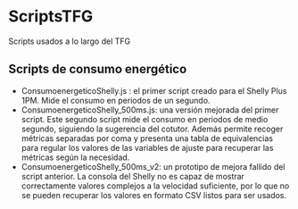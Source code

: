 # ScriptsTFG
Scripts usados a lo largo del TFG

## Scripts de consumo energético
* ConsumoenergeticoShelly.js : el primer script creado para el Shelly Plus 1PM. Mide el consumo en periodos de un segundo.
* ConsumoenergeticoShelly_500ms.js: una versión mejorada del primer script. Este segundo script mide el consumo en periodos de medio segundo, siguiendo la sugerencia del cotutor. Además permite recoger métricas separadas por coma y presenta una tabla de equivalencias para regular los valores de las variables de ajuste para recuperar las métricas según la necesidad.
* ConsumoenergeticoShelly_500ms_v2: un prototipo de mejora fallido del script anterior. La consola del Shelly no es capaz de mostrar correctamente valores complejos a la velocidad suficiente, por lo que no se pueden recuperar los valores en formato CSV listos para ser usados.
